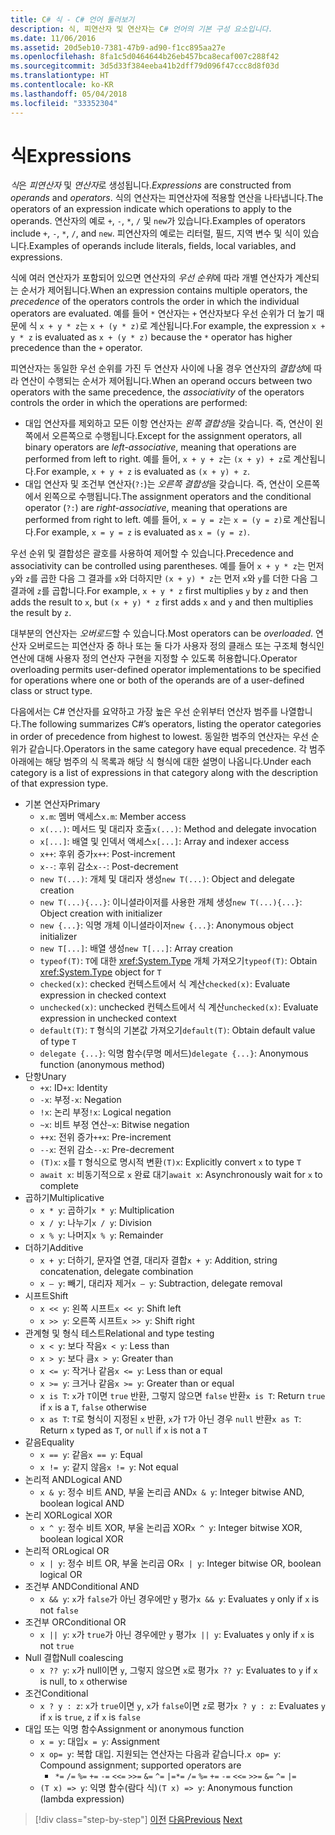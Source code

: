```yaml
---
title: C# 식 - C# 언어 둘러보기
description: 식, 피연산자 및 연산자는 C# 언어의 기본 구성 요소입니다.
ms.date: 11/06/2016
ms.assetid: 20d5eb10-7381-47b9-ad90-f1cc895aa27e
ms.openlocfilehash: 8fa1c5d0464644b26eb457bca8ecaf007c288f42
ms.sourcegitcommit: 3d5d33f384eeba41b2dff79d096f47ccc8d8f03d
ms.translationtype: HT
ms.contentlocale: ko-KR
ms.lasthandoff: 05/04/2018
ms.locfileid: "33352304"
---
```

# <a name="expressions"></a><span data-ttu-id="342bd-103">식</span><span class="sxs-lookup"><span data-stu-id="342bd-103">Expressions</span></span>

<span data-ttu-id="342bd-104">*식*은 *피연산자* 및 *연산자*로 생성됩니다.</span><span class="sxs-lookup"><span data-stu-id="342bd-104">*Expressions* are constructed from *operands* and *operators*.</span></span> <span data-ttu-id="342bd-105">식의 연산자는 피연산자에 적용할 연산을 나타냅니다.</span><span class="sxs-lookup"><span data-stu-id="342bd-105">The operators of an expression indicate which operations to apply to the operands.</span></span> <span data-ttu-id="342bd-106">연산자의 예로 `+`, `-`, `*`, `/` 및 `new`가 있습니다.</span><span class="sxs-lookup"><span data-stu-id="342bd-106">Examples of operators include `+`, `-`, `*`, `/`, and `new`.</span></span> <span data-ttu-id="342bd-107">피연산자의 예로는 리터럴, 필드, 지역 변수 및 식이 있습니다.</span><span class="sxs-lookup"><span data-stu-id="342bd-107">Examples of operands include literals, fields, local variables, and expressions.</span></span>

<span data-ttu-id="342bd-108">식에 여러 연산자가 포함되어 있으면 연산자의 *우선 순위*에 따라 개별 연산자가 계산되는 순서가 제어됩니다.</span><span class="sxs-lookup"><span data-stu-id="342bd-108">When an expression contains multiple operators, the *precedence* of the operators controls the order in which the individual operators are evaluated.</span></span> <span data-ttu-id="342bd-109">예를 들어 `*` 연산자는 `+` 연산자보다 우선 순위가 더 높기 때문에 식 `x + y * z`는 `x + (y * z)`로 계산됩니다.</span><span class="sxs-lookup"><span data-stu-id="342bd-109">For example, the expression `x + y * z` is evaluated as `x + (y * z)` because the `*` operator has higher precedence than the `+` operator.</span></span>

<span data-ttu-id="342bd-110">피연산자는 동일한 우선 순위를 가진 두 연산자 사이에 나올 경우 연산자의 *결합성*에 따라 연산이 수행되는 순서가 제어됩니다.</span><span class="sxs-lookup"><span data-stu-id="342bd-110">When an operand occurs between two operators with the same precedence, the *associativity* of the operators controls the order in which the operations are performed:</span></span>

*   <span data-ttu-id="342bd-111">대입 연산자를 제외하고 모든 이항 연산자는 *왼쪽 결합성*을 갖습니다. 즉, 연산이 왼쪽에서 오른쪽으로 수행됩니다.</span><span class="sxs-lookup"><span data-stu-id="342bd-111">Except for the assignment operators, all binary operators are *left-associative*, meaning that operations are performed from left to right.</span></span> <span data-ttu-id="342bd-112">예를 들어, `x + y + z`는 `(x + y) + z`로 계산됩니다.</span><span class="sxs-lookup"><span data-stu-id="342bd-112">For example, `x + y + z` is evaluated as `(x + y) + z`.</span></span>
*   <span data-ttu-id="342bd-113">대입 연산자 및 조건부 연산자(`?:`)는 *오른쪽 결합성*을 갖습니다. 즉, 연산이 오른쪽에서 왼쪽으로 수행됩니다.</span><span class="sxs-lookup"><span data-stu-id="342bd-113">The assignment operators and the conditional operator (`?:`) are *right-associative*, meaning that operations are performed from right to left.</span></span> <span data-ttu-id="342bd-114">예를 들어, `x = y = z`는 `x = (y = z)`로 계산됩니다.</span><span class="sxs-lookup"><span data-stu-id="342bd-114">For example, `x = y = z` is evaluated as `x = (y = z)`.</span></span>

<span data-ttu-id="342bd-115">우선 순위 및 결합성은 괄호를 사용하여 제어할 수 있습니다.</span><span class="sxs-lookup"><span data-stu-id="342bd-115">Precedence and associativity can be controlled using parentheses.</span></span> <span data-ttu-id="342bd-116">예를 들어 `x + y * z`는 먼저 `y`와 `z`를 곱한 다음 그 결과를 `x`와 더하지만 `(x + y) * z`는 먼저 `x`와 `y`를 더한 다음 그 결과에 `z`를 곱합니다.</span><span class="sxs-lookup"><span data-stu-id="342bd-116">For example, `x + y * z` first multiplies `y` by `z` and then adds the result to `x`, but `(x + y) * z` first adds `x` and `y` and then multiplies the result by `z`.</span></span>

<span data-ttu-id="342bd-117">대부분의 연산자는 *오버로드*할 수 있습니다.</span><span class="sxs-lookup"><span data-stu-id="342bd-117">Most operators can be *overloaded*.</span></span> <span data-ttu-id="342bd-118">연산자 오버로드는 피연산자 중 하나 또는 둘 다가 사용자 정의 클래스 또는 구조체 형식인 연산에 대해 사용자 정의 연산자 구현을 지정할 수 있도록 허용합니다.</span><span class="sxs-lookup"><span data-stu-id="342bd-118">Operator overloading permits user-defined operator implementations to be specified for operations where one or both of the operands are of a user-defined class or struct type.</span></span>

<span data-ttu-id="342bd-119">다음에서는 C# 연산자를 요약하고 가장 높은 우선 순위부터 연산자 범주를 나열합니다.</span><span class="sxs-lookup"><span data-stu-id="342bd-119">The following summarizes C#’s operators, listing the operator categories in order of precedence from highest to lowest.</span></span> <span data-ttu-id="342bd-120">동일한 범주의 연산자는 우선 순위가 같습니다.</span><span class="sxs-lookup"><span data-stu-id="342bd-120">Operators in the same category have equal precedence.</span></span> <span data-ttu-id="342bd-121">각 범주 아래에는 해당 범주의 식 목록과 해당 식 형식에 대한 설명이 나옵니다.</span><span class="sxs-lookup"><span data-stu-id="342bd-121">Under each category is a list of expressions in that category along with the description of that expression type.</span></span>

* <span data-ttu-id="342bd-122">기본 연산자</span><span class="sxs-lookup"><span data-stu-id="342bd-122">Primary</span></span>
    - <span data-ttu-id="342bd-123">`x.m`: 멤버 액세스</span><span class="sxs-lookup"><span data-stu-id="342bd-123">`x.m`: Member access</span></span>
    - <span data-ttu-id="342bd-124">`x(...)`: 메서드 및 대리자 호출</span><span class="sxs-lookup"><span data-stu-id="342bd-124">`x(...)`: Method and delegate invocation</span></span>
    - <span data-ttu-id="342bd-125">`x[...]`: 배열 및 인덱서 액세스</span><span class="sxs-lookup"><span data-stu-id="342bd-125">`x[...]`: Array and indexer access</span></span>
    - <span data-ttu-id="342bd-126">`x++`: 후위 증가</span><span class="sxs-lookup"><span data-stu-id="342bd-126">`x++`: Post-increment</span></span>
    - <span data-ttu-id="342bd-127">`x--`: 후위 감소</span><span class="sxs-lookup"><span data-stu-id="342bd-127">`x--`: Post-decrement</span></span>
    - <span data-ttu-id="342bd-128">`new T(...)`: 개체 및 대리자 생성</span><span class="sxs-lookup"><span data-stu-id="342bd-128">`new T(...)`: Object and delegate creation</span></span>
    - <span data-ttu-id="342bd-129">`new T(...){...}`: 이니셜라이저를 사용한 개체 생성</span><span class="sxs-lookup"><span data-stu-id="342bd-129">`new T(...){...}`: Object creation with initializer</span></span>
    - <span data-ttu-id="342bd-130">`new {...}`: 익명 개체 이니셜라이저</span><span class="sxs-lookup"><span data-stu-id="342bd-130">`new {...}`:  Anonymous object initializer</span></span>
    - <span data-ttu-id="342bd-131">`new T[...]`: 배열 생성</span><span class="sxs-lookup"><span data-stu-id="342bd-131">`new T[...]`: Array creation</span></span>
    - <span data-ttu-id="342bd-132">`typeof(T)`: `T`에 대한 <xref:System.Type> 개체 가져오기</span><span class="sxs-lookup"><span data-stu-id="342bd-132">`typeof(T)`: Obtain <xref:System.Type> object for `T`</span></span>
    - <span data-ttu-id="342bd-133">`checked(x)`: checked 컨텍스트에서 식 계산</span><span class="sxs-lookup"><span data-stu-id="342bd-133">`checked(x)`: Evaluate expression in checked context</span></span>
    - <span data-ttu-id="342bd-134">`unchecked(x)`: unchecked 컨텍스트에서 식 계산</span><span class="sxs-lookup"><span data-stu-id="342bd-134">`unchecked(x)`: Evaluate expression in unchecked context</span></span>
    - <span data-ttu-id="342bd-135">`default(T)`: `T` 형식의 기본값 가져오기</span><span class="sxs-lookup"><span data-stu-id="342bd-135">`default(T)`: Obtain default value of type `T`</span></span>
    - <span data-ttu-id="342bd-136">`delegate {...}`: 익명 함수(무명 메서드)</span><span class="sxs-lookup"><span data-stu-id="342bd-136">`delegate {...}`: Anonymous function (anonymous method)</span></span>
* <span data-ttu-id="342bd-137">단항</span><span class="sxs-lookup"><span data-stu-id="342bd-137">Unary</span></span>
    - <span data-ttu-id="342bd-138">`+x`: ID</span><span class="sxs-lookup"><span data-stu-id="342bd-138">`+x`: Identity</span></span>
    - <span data-ttu-id="342bd-139">`-x`: 부정</span><span class="sxs-lookup"><span data-stu-id="342bd-139">`-x`: Negation</span></span>
    - <span data-ttu-id="342bd-140">`!x`: 논리 부정</span><span class="sxs-lookup"><span data-stu-id="342bd-140">`!x`: Logical negation</span></span>
    - <span data-ttu-id="342bd-141">`~x`: 비트 부정 연산</span><span class="sxs-lookup"><span data-stu-id="342bd-141">`~x`: Bitwise negation</span></span>
    - <span data-ttu-id="342bd-142">`++x`: 전위 증가</span><span class="sxs-lookup"><span data-stu-id="342bd-142">`++x`: Pre-increment</span></span>
    - <span data-ttu-id="342bd-143">`--x`: 전위 감소</span><span class="sxs-lookup"><span data-stu-id="342bd-143">`--x`: Pre-decrement</span></span>
    - <span data-ttu-id="342bd-144">`(T)x`: `x`를 `T` 형식으로 명시적 변환</span><span class="sxs-lookup"><span data-stu-id="342bd-144">`(T)x`: Explicitly convert `x` to type `T`</span></span>
    - <span data-ttu-id="342bd-145">`await x`: 비동기적으로 `x` 완료 대기</span><span class="sxs-lookup"><span data-stu-id="342bd-145">`await x`: Asynchronously wait for `x` to complete</span></span>
* <span data-ttu-id="342bd-146">곱하기</span><span class="sxs-lookup"><span data-stu-id="342bd-146">Multiplicative</span></span>
    - <span data-ttu-id="342bd-147">`x * y`: 곱하기</span><span class="sxs-lookup"><span data-stu-id="342bd-147">`x * y`: Multiplication</span></span>
    - <span data-ttu-id="342bd-148">`x / y`: 나누기</span><span class="sxs-lookup"><span data-stu-id="342bd-148">`x / y`: Division</span></span>
    - <span data-ttu-id="342bd-149">`x % y`: 나머지</span><span class="sxs-lookup"><span data-stu-id="342bd-149">`x % y`: Remainder</span></span>
* <span data-ttu-id="342bd-150">더하기</span><span class="sxs-lookup"><span data-stu-id="342bd-150">Additive</span></span>
    - <span data-ttu-id="342bd-151">`x + y`: 더하기, 문자열 연결, 대리자 결합</span><span class="sxs-lookup"><span data-stu-id="342bd-151">`x + y`: Addition, string concatenation, delegate combination</span></span>
    - <span data-ttu-id="342bd-152">`x – y`: 빼기, 대리자 제거</span><span class="sxs-lookup"><span data-stu-id="342bd-152">`x – y`: Subtraction, delegate removal</span></span>
* <span data-ttu-id="342bd-153">시프트</span><span class="sxs-lookup"><span data-stu-id="342bd-153">Shift</span></span>
    - <span data-ttu-id="342bd-154">`x << y`: 왼쪽 시프트</span><span class="sxs-lookup"><span data-stu-id="342bd-154">`x << y`: Shift left</span></span>
    - <span data-ttu-id="342bd-155">`x >> y`: 오른쪽 시프트</span><span class="sxs-lookup"><span data-stu-id="342bd-155">`x >> y`: Shift right</span></span>
* <span data-ttu-id="342bd-156">관계형 및 형식 테스트</span><span class="sxs-lookup"><span data-stu-id="342bd-156">Relational and type testing</span></span>
    - <span data-ttu-id="342bd-157">`x < y`: 보다 작음</span><span class="sxs-lookup"><span data-stu-id="342bd-157">`x < y`: Less than</span></span>
    - <span data-ttu-id="342bd-158">`x > y`: 보다 큼</span><span class="sxs-lookup"><span data-stu-id="342bd-158">`x > y`: Greater than</span></span>
    - <span data-ttu-id="342bd-159">`x <= y`: 작거나 같음</span><span class="sxs-lookup"><span data-stu-id="342bd-159">`x <= y`: Less than or equal</span></span>
    - <span data-ttu-id="342bd-160">`x >= y`: 크거나 같음</span><span class="sxs-lookup"><span data-stu-id="342bd-160">`x >= y`: Greater than or equal</span></span>
    - <span data-ttu-id="342bd-161">`x is T`: `x`가 `T`이면 `true` 반환, 그렇지 않으면 `false` 반환</span><span class="sxs-lookup"><span data-stu-id="342bd-161">`x is T`: Return `true` if `x` is a `T`, `false` otherwise</span></span>
    - <span data-ttu-id="342bd-162">`x as T`: `T`로 형식이 지정된 `x` 반환, `x`가 `T`가 아닌 경우 `null` 반환</span><span class="sxs-lookup"><span data-stu-id="342bd-162">`x as T`: Return `x` typed as `T`, or `null` if `x` is not a `T`</span></span>
* <span data-ttu-id="342bd-163">같음</span><span class="sxs-lookup"><span data-stu-id="342bd-163">Equality</span></span>
    - <span data-ttu-id="342bd-164">`x == y`: 같음</span><span class="sxs-lookup"><span data-stu-id="342bd-164">`x == y`: Equal</span></span>
    - <span data-ttu-id="342bd-165">`x != y`: 같지 않음</span><span class="sxs-lookup"><span data-stu-id="342bd-165">`x != y`: Not equal</span></span>
* <span data-ttu-id="342bd-166">논리적 AND</span><span class="sxs-lookup"><span data-stu-id="342bd-166">Logical AND</span></span>
    - <span data-ttu-id="342bd-167">`x & y`: 정수 비트 AND, 부울 논리곱 AND</span><span class="sxs-lookup"><span data-stu-id="342bd-167">`x & y`: Integer bitwise AND, boolean logical AND</span></span>
* <span data-ttu-id="342bd-168">논리 XOR</span><span class="sxs-lookup"><span data-stu-id="342bd-168">Logical XOR</span></span>
    - <span data-ttu-id="342bd-169">`x ^ y`: 정수 비트 XOR, 부울 논리곱 XOR</span><span class="sxs-lookup"><span data-stu-id="342bd-169">`x ^ y`: Integer bitwise XOR, boolean logical XOR</span></span>
* <span data-ttu-id="342bd-170">논리적 OR</span><span class="sxs-lookup"><span data-stu-id="342bd-170">Logical OR</span></span>
    - <span data-ttu-id="342bd-171">`x | y`: 정수 비트 OR, 부울 논리곱 OR</span><span class="sxs-lookup"><span data-stu-id="342bd-171">`x | y`: Integer bitwise OR, boolean logical OR</span></span>
* <span data-ttu-id="342bd-172">조건부 AND</span><span class="sxs-lookup"><span data-stu-id="342bd-172">Conditional AND</span></span>
    - <span data-ttu-id="342bd-173">`x && y`: `x`가 `false`가 아닌 경우에만 `y` 평가</span><span class="sxs-lookup"><span data-stu-id="342bd-173">`x && y`: Evaluates `y` only if `x` is not `false`</span></span>
* <span data-ttu-id="342bd-174">조건부 OR</span><span class="sxs-lookup"><span data-stu-id="342bd-174">Conditional OR</span></span>
    - <span data-ttu-id="342bd-175">`x || y`: `x`가 `true`가 아닌 경우에만 `y` 평가</span><span class="sxs-lookup"><span data-stu-id="342bd-175">`x || y`: Evaluates `y` only if `x` is not `true`</span></span>
* <span data-ttu-id="342bd-176">Null 결합</span><span class="sxs-lookup"><span data-stu-id="342bd-176">Null coalescing</span></span>
    - <span data-ttu-id="342bd-177">`x ?? y`: `x`가 null이면 `y`, 그렇지 않으면 `x`로 평가</span><span class="sxs-lookup"><span data-stu-id="342bd-177">`x ?? y`: Evaluates to `y` if `x` is null, to `x` otherwise</span></span>
* <span data-ttu-id="342bd-178">조건</span><span class="sxs-lookup"><span data-stu-id="342bd-178">Conditional</span></span>
    - <span data-ttu-id="342bd-179">`x ? y : z`: `x`가 `true`이면 `y`, `x`가 `false`이면 `z`로 평가</span><span class="sxs-lookup"><span data-stu-id="342bd-179">`x ? y : z`: Evaluates `y` if `x` is `true`, `z` if `x` is `false`</span></span>
* <span data-ttu-id="342bd-180">대입 또는 익명 함수</span><span class="sxs-lookup"><span data-stu-id="342bd-180">Assignment or anonymous function</span></span>
    - <span data-ttu-id="342bd-181">`x = y`: 대입</span><span class="sxs-lookup"><span data-stu-id="342bd-181">`x = y`: Assignment</span></span>
    - <span data-ttu-id="342bd-182">`x op= y`: 복합 대입. 지원되는 연산자는 다음과 같습니다.</span><span class="sxs-lookup"><span data-stu-id="342bd-182">`x op= y`: Compound assignment; supported operators are</span></span>
        - <span data-ttu-id="342bd-183">`*=`   `/=`   `%=`   `+=`   `-=`   `<<=`   `>>=`   `&=`  `^=`  `|=`</span><span class="sxs-lookup"><span data-stu-id="342bd-183">`*=`   `/=`   `%=`   `+=`   `-=`   `<<=`   `>>=`   `&=`  `^=`  `|=`</span></span>
    - <span data-ttu-id="342bd-184">`(T x) => y`: 익명 함수(람다 식)</span><span class="sxs-lookup"><span data-stu-id="342bd-184">`(T x) => y`: Anonymous function (lambda expression)</span></span>

>[!div class="step-by-step"]
<span data-ttu-id="342bd-185">[이전](types-and-variables.md)
[다음](statements.md)</span><span class="sxs-lookup"><span data-stu-id="342bd-185">[Previous](types-and-variables.md)
[Next](statements.md)</span></span>
